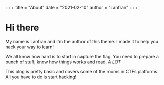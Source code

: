 +++
title = "About"
date = "2021-02-10"
author = "Lanfran"
+++

# Hi there

My name is Lanfran and I'm the author of this theme. I made it to help you hack your way to learn!

We all know how hard is to start in capture the flag. You need to prepare a bunch of stuff, know how things works and read, _A LOT_

This blog is pretty basic and covers some of the rooms in CTFs platforms. All you have to do is start hacking!
